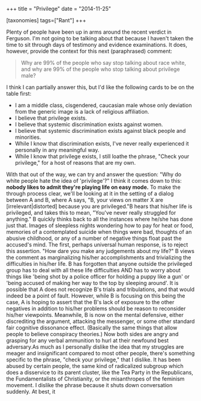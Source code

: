 +++
title = "Privilege"
date = "2014-11-25"

[taxonomies]
tags=["Rant"]
+++

Plenty of people have been up in arms around the recent verdict in Ferguson. I'm not going to be talking about that because I haven't taken the time to sit through days of testimony and evidence examinations. It does, however, provide the context for this next (paraphrased) comment:

> Why are 99% of the people who say stop talking about race white, and why are 99% of the people who stop talking about privilege male?

I think I can partially answer this, but I'd like the following cards to be on the table first:

- I am a middle class, cisgendered, caucasian male whose only deviation from the generic image is a lack of religious affiliation.
- I believe that privilege exists.
- I believe that systemic discrimination exists against women.
- I believe that systemic discrimination exists against black people and minorities.
- While I know that discrimination exists, I've never really experienced it personally in any meaningful way.
- While I know that privilege exists, I still loathe the phrase, "Check your privilege," for a host of reasons that are my own.

With that out of the way, we can try and answer the question: "Why do white people hate the idea of 'privilege'?" I think it comes down to this: **nobody likes to admit they're playing life on easy mode.** To make the through process clear, we'll be looking at it in the setting of a dialog between A and B, where A says, "B, your views on matter X are \[irrelevant|distorted] because you are privileged."B hears that his/her life is privileged, and takes this to mean, "You've never really struggled for anything." B quickly thinks back to all the instances where he/she has done just that. Images of sleepless nights wondering how to pay for heat or food, memories of a contemplated suicide when things were bad, thoughts of an abusive childhood, or any of a number of negative things float past the accused's mind. The first, perhaps universal human response, is to reject this assertion. "How dare you make any judgements about my life?" B views the comment as marginalizing his/her accomplishments and trivializing the difficulties in his/her life. B has forgotten that anyone outside the privileged group has to deal with all these life difficulties AND has to worry about things like 'being shot by a police officer for holding a puppy like a gun' or 'being accused of making her way to the top by sleeping around'. It is possible that A does not recognize B's trials and tribulations, and that would indeed be a point of fault. However, while B is focusing on this being the case, A is hoping to assert that the B's lack of exposure to the other negatives in addition to his/her problems should be reason to reconsider his/her viewpoints. Meanwhile, B is now on the mental defensive, either discrediting the argument, attacking the messenger, or some other standard fair cognitive dissonance effect. (Basically the same things that allow people to believe conspiracy theories.) Now both sides are angry and grasping for any verbal ammunition to hurl at their newfound best adversary.As much as I personally dislike the idea that my struggles are meager and insignificant compared to most other people, there's something specific to the phrase, "check your privilege," that I dislike. It has been abused by certain people, the same kind of radicalized subgroup which does a disservice to its parent cluster, like the Tea Party in the Republicans, the Fundamentalists of Christianity, or the misanthropes of the feminism movement. I dislike the phrase because it shuts down conversation suddenly. At best, it
